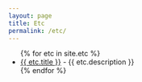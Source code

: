 ```yaml
---
layout: page
title: Etc
permalink: /etc/
---
```


<ul>
  {% for etc in site.etc %}
    <li>
      <a href="{{ etc.url }}">{{ etc.title }}</a> - {{ etc.description }}
    </li>
  {% endfor %}
</ul>
